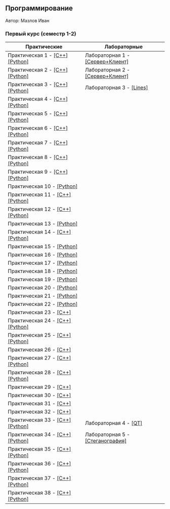 ## Программирование
​Автор: Мазлов Иван
​<br><h3>Первый курс (семестр 1-2)</h3>

​Практические  | Лабораторные 
------------- | ------------- 
Практическая 1 - [[C++]](../Practice/01/C++/) [[Python]](../Practice/01/Python/) | Лабораторная 1 - [[Сервер+Клиент]](./Lab/01/) 
Практическая 2 - [[C++]](../Practice/02/C++/) [[Python]](../Practice/02/Python/) | Лабораторная 2 - [[Сервер+Клиент]](./Lab/02/)
Практическая 3 - [[C++]](../Practice/03/C++/) [[Python]](../Practice/03/Python/) | Лабораторная 3 - [[Lines]](./Lab/03/)
Практическая 4 - [[C++]](../Practice/04/C++/) [[Python]](../Practice/04/Python/) | 
Практическая 5 - [[C++]](../Practice/05/C++/) [[Python]](../Practice/05/Python/) | 
Практическая 6 - [[C++]](../Practice/06/C++/) [[Python]](../Practice/06/Python/) | 
Практическая 7 - [[C++]](../Practice/07/C++/) [[Python]](../Practice/07/Python/) | 
Практическая 8 - [[C++]](../Practice/08/C++/) [[Python]](../Practice/08/Python/) | 
Практическая 9 - [[C++]](../Practice/09/C++/) [[Python]](../Practice/09/Python/) | 
Практическая 10 - [[Python]](../Practice/10/Python/) | 
Практическая 11 - [[C++]](../Practice/11/C++/) [[Python]](../Practice/11/Python/) | 
Практическая 12 - [[C++]](../Practice/12/C++/) [[Python]](../Practice/12/Python/) | 
Практическая 13 - [[Python]](../Practice/13/Python/) | 
Практическая 14 - [[C++]](../Practice/01/C++/) [[Python]](../Practice/14/Python/) | 
Практическая 15 - [[Python]](../Practice/15/Python/) | 
Практическая 16 - [[Python]](../Practice/16/Python/) | 
Практическая 17 - [[Python]](../Practice/17/Python/) | 
Практическая 18 - [[Python]](../Practice/18/Python/) | 
Практическая 19 - [[Python]](../Practice/19/Python/) | 
Практическая 20 - [[Python]](../Practice/20/Python/) | 
Практическая 21 - [[Python]](../Practice/21/Python/) | 
Практическая 22 - [[Python]](../Practice/22/Python/) | 
Практическая 23 - [[C++]](../Practice/23/C++/) |
Практическая 24 - [[C++]](../Practice/24/C++/) [[Python]](../Practice/24/Python/) |
Практическая 25 - [[C++]](../Practice/25/C++/) [[Python]](../Practice/25/Python/) |
Практическая 26 - [[C++]](../Practice/26/C++/) |
Практическая 27 - [[C++]](../Practice/27/C++/) [[Python]](../Practice/27/Python/) |
Практическая 28 - [[C++]](../Practice/28/C++/) [[Python]](../Practice/28/Python/) |
Практическая 29 - [[C++]](../Practice/29/C++/) |
Практическая 30 - [[C++]](../Practice/30/C++/) |
Практическая 31 - [[C++]](../Practice/31/C++/) |
Практическая 32 - [[C++]](../Practice/32/C++/) |
​Практическая 33 - [[C++]](../Practice/33/C++/Zadanie_33) [[Python]](../Practice/33/Python/) | Лабораторная 4 - [[QT]](./Lab/04/) 
Практическая 34 - [[C++]](../Practice/34/C++/Zadanie_34) [[Python]](../Practice/34/Python/) | Лабораторная 5 - [[Стеганография]](./Lab/05/) 
Практическая 35 - [[C++]](../Practice/35/C++/Zadanie_35) [[Python]](../Practice/35/Python/) | 
Практическая 36 - [[C++]](../Practice/36/C++/Zadanie_36) [[Python]](../Practice/36/Python/) | 
Практическая 37 - [[C++]](../Practice/37/C++/Zadanie_37) [[Python]](../Practice/37/Python/) | 
Практическая 38 - [[C++]](../Practice/38/C++/Zadanie_38) [[Python]](../Practice/38/Python/) | 
